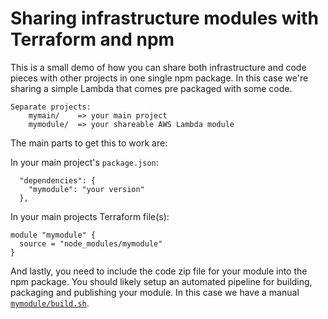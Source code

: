 # Sharing infrastructure modules with Terraform and npm

This is a small demo of how you can share both infrastructure and code pieces with other projects in one single npm package.
In this case we're sharing a simple Lambda that comes pre packaged with some code.

```
Separate projects:
    mymain/    => your main project
    mymodule/  => your shareable AWS Lambda module
```

The main parts to get this to work are:

In your main project's `package.json`:
```
  "dependencies": {
    "mymodule": "your version"
  },
```

In your main projects Terraform file(s):
```
module "mymodule" {
  source = "node_modules/mymodule"
}
```

And lastly, you need to include the code zip file for your module into the npm package. You should likely setup an automated pipeline for building, packaging and publishing your module. In this case we have a manual [`mymodule/build.sh`](mymodule/build.sh).